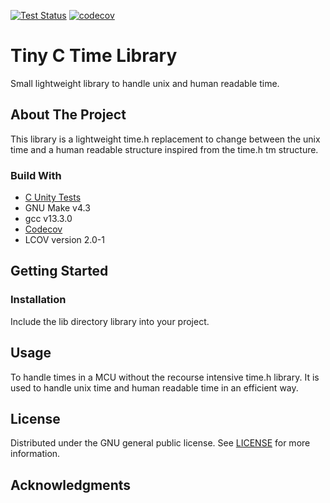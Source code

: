 [![Test Status](https://github.com/steinerAdi/tinytime/actions/workflows/ci.yml/badge.svg)](https://github.com/steinerAdi/tinytime/actions/workflows/ci.yml) [![codecov](https://codecov.io/gh/steinerAdi/tinytime/graph/badge.svg?token=YQAM1Q6SXE)](https://codecov.io/gh/steinerAdi/tinytime)

# Tiny C Time Library

Small lightweight library to handle unix and human readable time.

## About The Project
This library is a lightweight time.h replacement to change between the unix time and a human readable structure inspired from the time.h tm structure.

### Build With
- [C Unity Tests](https://github.com/ThrowTheSwitch/Unity)
- GNU Make v4.3
- gcc v13.3.0
- [Codecov](https://about.codecov.io/)
-  LCOV version 2.0-1

## Getting Started

### Installation
Include the lib directory library into your project. 

## Usage
To handle times in a MCU without the recourse intensive time.h library.
It is used to handle unix time and human readable time in an efficient way.

## License
Distributed under the GNU general public license.
See [LICENSE](LICENSE) for more information.

## Acknowledgments
